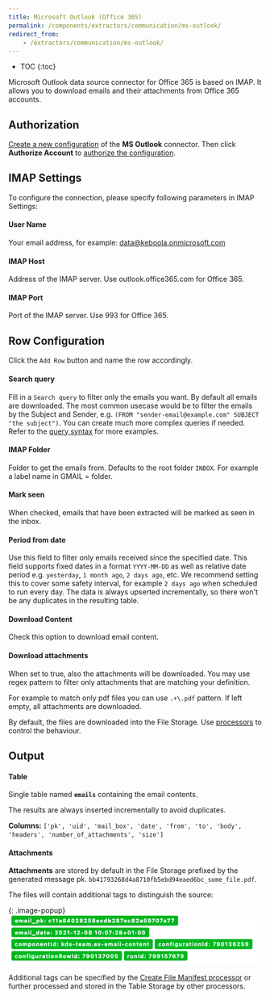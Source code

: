 ```yaml
---
title: Microsoft Outlook (Office 365)
permalink: /components/extractors/communication/ms-outlook/
redirect_from:
    - /extractors/communication/ms-outlook/
---
```


* TOC
{:toc}

Microsoft Outlook data source connector for Office 365 is based on IMAP. It allows you to download emails and their attachments from Office 365 accounts.

## Authorization
[Create a new configuration](/components/#creating-component-configuration) of the **MS Outlook** connector.
Then click **Authorize Account** to [authorize the configuration](/components/#authorization).

## IMAP Settings
To configure the connection, please specify following parameters in IMAP Settings:

#### User Name
Your email address, for example: data@keboola.onmicrosoft.com

#### IMAP Host
Address of the IMAP server. Use outlook.office365.com for Office 365. 

#### IMAP Port
Port of the IMAP server. Use 993 for Office 365.

## Row Configuration

Click the `Add Row` button and name the row accordingly.

#### Search query

Fill in a `Search query` to filter only the emails you want. By default all emails are downloaded. The most common usecase would be to filter the emails 
by the Subject and Sender, e.g. `(FROM "sender-email@example.com" SUBJECT "the subject")`. You can create much more complex queries if needed. 
Refer to the [query syntax](/components/extractors/communication/email-imap/query-syntax/) for more examples. 

#### IMAP Folder

Folder to get the emails from. Defaults to the root folder `INBOX`. For example a label name in GMAIL = folder.

#### Mark seen

When checked, emails that have been extracted will be marked as seen in the inbox.

#### Period from date

Use this field to filter only emails received since the specified date. This field supports fixed dates in a format `YYYY-MM-DD` as well as 
relative date period e.g. `yesterday`, `1 month ago`, `2 days ago`, etc. We recommend setting this to cover some safety interval, for example `2 days ago` when 
scheduled to run every day. The data is always upserted incrementally, so there won't be any duplicates in the resulting table.

#### Download Content

Check this option to download email content.

#### Download attachments

When set to true, also the attachments will be downloaded. You may use regex pattern to filter only attachments that are matching your definition. 

For example to match only pdf files you can use `.+\.pdf` pattern. If left empty, all attachments are downloaded.

By default, the files are downloaded into the File Storage. Use [processors](https://components.keboola.com/components?type=processor) 
to control the behaviour.

## Output

#### Table

Single table named **`emails`** containing the email contents.

The results are always inserted incrementally to avoid duplicates.

**Columns:** `['pk', 'uid', 'mail_box', 'date', 'from', 'to', 'body', 'headers', 'number_of_attachments', 'size']`


#### Attachments

**Attachments** are stored by default in the File Storage prefixed by the generated message pk. `bb41793268d4a8710fb5ebd94eaed6bc_some_file.pdf`.

The files will contain additional tags to distinguish the source:

{: .image-popup}
![Screenshot - Tags](/components/extractors/communication/email-imap/tags.png)

Additional tags can be specified by the [Create File Manifest processor](https://components.keboola.com/components/kds-team.processor-create-file-manifest) 
or further processed and stored in the Table Storage by other processors.